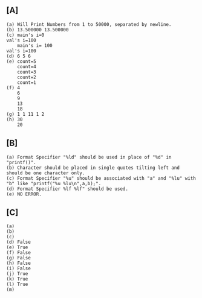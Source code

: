 ##  [A]
    
    (a) Will Print Numbers from 1 to 50000, separated by newline.
    (b) 13.500000 13.500000 
    (c) main's i=0                                                                                                                     val's i=100 
        main's i= 100                                                                                                                   val's i=100
    (d) 6 5 6
    (e) count=5
        count=4
        count=3
        count=2
        count=1
    (f) 4
        6
        9
        13
        18
    (g) 1 1 11 1 2 
    (h) 30
        20
     
## [B] 

    (a) Format Specifier "%ld" should be used in place of "%d" in "printf()".
    (b) Character should be placed in single quotes tilting left and should be one character only.
    (c) Format Specifier "%u" should be associated with "a" and "%lu" with "b" like "printf("%u %lu\n",a,b);".
    (d) Format Specifier %lf %lf" should be used.
    (e) NO ERROR.
    
## [C]

    (a) 
    (b) 
    (c)
    (d) False
    (e) True
    (f) False
    (g) False
    (h) False
    (i) False
    (j) True
    (k) True
    (l) True
    (m)
